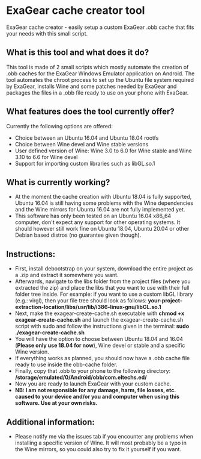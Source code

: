 # ExaGear cache creator tool
ExaGear cache creator - easily setup a custom ExaGear .obb cache that fits your needs with this small script.

## What is this tool and what does it do?
This tool is made of 2 small scripts which mostly automate the creation of .obb caches for the ExaGear Windows Emulator application on Android. The tool automates the chroot process to set up the Ubuntu file system required by ExaGear, installs Wine and some patches needed by ExaGear and packages the files in a .obb file ready to use on your phone with ExaGear.

## What features does the tool currently offer?
Currently the following options are offered:
* Choice between an Ubuntu 16.04 and Ubuntu 18.04 rootfs
* Choice between Wine devel and Wine stable versions
* User defined version of Wine: Wine 3.0 to 6.0 for Wine stable and Wine 3.10 to 6.6 for Wine devel
* Support for importing custom libraries such as libGL.so.1

## What is currently working?
* At the moment the cache creation with Ubuntu 18.04 is fully supported, Ubuntu 16.04 is still having some problems with the Wine dependencies and the Wine mirrors for Ubuntu 16.04 are not fully implemented yet.
* This software has only been tested on an Ubuntu 16.04 x86_64 computer, don't expect any support for other operating systems. It should however still work fine on Ubuntu 18.04, Ubuntu 20.04 or other Debian based distros (no guarantee given though).

## Instructions:
* First, install debootstrap on your system, download the entire project as a .zip and extract it somewhere you want.
* Afterwards, navigate to the libs folder from the project files (where you extracted the zip) and place the libs that you want to use with their full folder tree inside. For example: if you want to use a custom libGL library (e.g.: virgl), then your file tree should look as follows: **your-project-extraction-location/libs/usr/lib/i386-linux-gnu/libGL.so.1**
* Next, make the exagear-create-cache.sh executable with **chmod +x exagear-create-cache.sh** and launch the exagear-create-cache.sh script with sudo and follow the instructions given in the terminal: **sudo ./exagear-create-cache.sh**
* You will have the option to choose between Ubuntu 18.04 and 16.04 (**Please only use 18.04 for now**), Wine devel or stable and a specific Wine version.
* If everything works as planned, you should now have a .obb cache file ready to use inside the obb-cache folder.
* Finally, copy that .obb to your phone to the following directory: **/storage/emulated/0/Android/obb/com.eltechs.ed/**
* Now you are ready to launch ExaGear with your custom cache.
* **NB: I am not responsible for any damage, harm, file losses, etc. caused to your device and/or you and computer when using this software. Use at your own risks.**

## Additional information:
* Please notify me via the issues tab if you encounter any problems when installing a specific version of Wine. It will most probably be a typo in the Wine mirrors, so you could also try to fix it yourself if you want.
